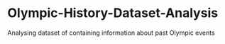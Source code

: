 # Olympic-History-Dataset-Analysis
Analysing dataset of containing information about past Olympic events
